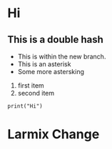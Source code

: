 # Hi
## This is a double hash

* This is within the new branch.
* This is an asterisk
* Some more astersking

1. first item
2. second item

```
print("Hi")
```

# Larmix Change
